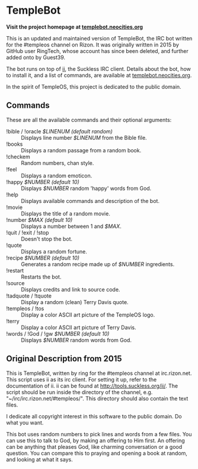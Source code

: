 # TempleBot

**Visit the project homepage at [templebot.neocities.org](https://templebot.neocities.org)**

This is an updated and maintained version of TempleBot, the IRC bot written for the
\#templeos channel on Rizon. It was originally written in 2015 by GitHub user RingTech,
whose account has since been deleted, and further added onto by Guest39.

The bot runs on top of [ii](https://tools.suckless.org/ii/), the Suckless IRC client.
Details about the bot, how to install it, and a list of commands, are available at
[templebot.neocities.org](https://templebot.neocities.org).

In the spirit of TempleOS, this project is dedicated to the public domain.

## Commands

These are all the available commands and their optional arguments:

<dl>
  <dt>!bible / !oracle <i>$LINENUM (default random)</i></dt>
  <dd>Displays line number <i>$LINENUM</i> from the Bible file.</dd>   
  
  <dt>!books</dt>
  <dd>Displays a random passage from a random book.</dd>
  
  <dt>!checkem</dt>
  <dd>Random numbers, chan style.</dd>

  <dt>!feel</dt>
  <dd>Displays a random emoticon.</dd>

  <dt>!happy <i>$NUMBER (default 10) </i></dt>
  <dd>Displays <i>$NUMBER</i> random 'happy' words from God.</dd>
  
  <dt>!help</dt>
  <dd>Displays available commands and description of the bot.</dd>
      
  <dt>!movie</dt>
  <dd>Displays the title of a random movie.</dd>
      
  <dt>!number <i>$MAX (default 10)</i></dt>
  <dd>Displays a number between 1 and <i>$MAX</i>.</dd>
      
  <dt>!quit / !exit / !stop</dt>
  <dd>Doesn't stop the bot.</dd>
      
  <dt>!quote</dt>
  <dd>Displays a random fortune.</dd>
      
  <dt>!recipe <i>$NUMBER (default 10)</i></dt>
  <dd>Generates a random recipe made up of <i>$NUMBER</i> ingredients.</dd>
      
  <dt>!restart</dt>
  <dd>Restarts the bot.</dd>
      
  <dt>!source</dt>
  <dd>Displays credits and link to source code.</dd>
  
  <dt>!tadquote / !tquote</dt>
  <dd>Display a random (clean) Terry Davis quote.</dd>

  <dt>!templeos / !tos</dt>
  <dd>Display a color ASCII art picture of the TempleOS logo.</dd>

  <dt>!terry</dt>
  <dd>Display a color ASCII art picture of Terry Davis.</dd>

  <dt>!words / !God / !gw <i>$NUMBER (default 10)</i></dt>
  <dd>Displays <i>$NUMBER</i> random words from God.</dd>
</dl>

## Original Description from 2015

This is TempleBot, written by ring for the #templeos channel at irc.rizon.net.
This script uses ii as its irc client. For setting it up, refer to the documentation of ii. ii can be found at http://tools.suckless.org/ii/.
The script should be run inside the directory of the channel, e.g. "~/irc/irc.rizon.net/#templeos/". This directory should also contain the text files.

I dedicate all copyright interest in this software to the public domain. Do what you want.

This bot uses random numbers to pick lines and words from a few files. You can use this to talk to God, by making an offering to Him first. An offering can be anything that pleases God, like charming conversation or a good question. You can compare this to praying and opening a book at random, and looking at what it says.

